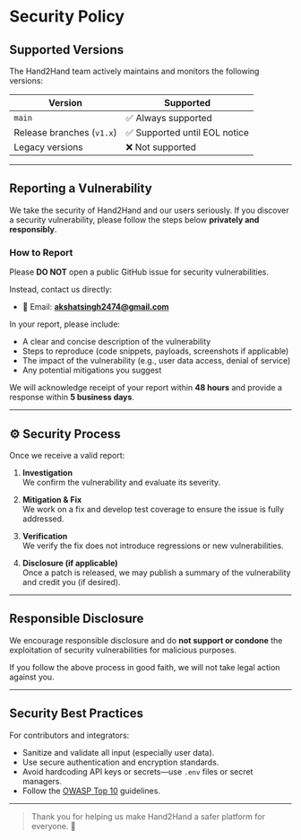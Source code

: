 # Security Policy

##  Supported Versions

The Hand2Hand team actively maintains and monitors the following versions:

| Version | Supported          |
|---------|--------------------|
| `main`  | ✅ Always supported |
| Release branches (`v1.x`) | ✅ Supported until EOL notice |
| Legacy versions | ❌ Not supported |

---

##  Reporting a Vulnerability

We take the security of Hand2Hand and our users seriously. If you discover a security vulnerability, please follow the steps below **privately and responsibly**.

###  How to Report

Please **DO NOT** open a public GitHub issue for security vulnerabilities.

Instead, contact us directly:

- 📧 Email: **akshatsingh2474@gmail.com**

In your report, please include:

- A clear and concise description of the vulnerability
- Steps to reproduce (code snippets, payloads, screenshots if applicable)
- The impact of the vulnerability (e.g., user data access, denial of service)
- Any potential mitigations you suggest

We will acknowledge receipt of your report within **48 hours** and provide a response within **5 business days**.

---

## ⚙️ Security Process

Once we receive a valid report:

1. **Investigation**  
   We confirm the vulnerability and evaluate its severity.

2. **Mitigation & Fix**  
   We work on a fix and develop test coverage to ensure the issue is fully addressed.

3. **Verification**  
   We verify the fix does not introduce regressions or new vulnerabilities.

4. **Disclosure (if applicable)**  
   Once a patch is released, we may publish a summary of the vulnerability and credit you (if desired).

---

## Responsible Disclosure

We encourage responsible disclosure and do **not support or condone** the exploitation of security vulnerabilities for malicious purposes.

If you follow the above process in good faith, we will not take legal action against you.

---

## Security Best Practices

For contributors and integrators:

- Sanitize and validate all input (especially user data).
- Use secure authentication and encryption standards.
- Avoid hardcoding API keys or secrets—use `.env` files or secret managers.
- Follow the [OWASP Top 10](https://owasp.org/www-project-top-ten/) guidelines.

---

> Thank you for helping us make Hand2Hand a safer platform for everyone. 💙
